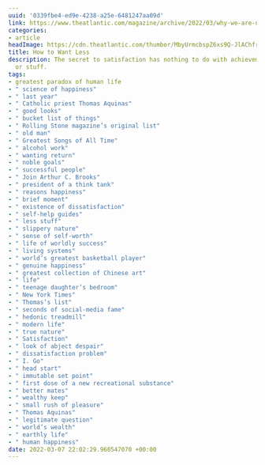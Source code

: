 ```yaml
---
uuid: '0339fbe4-ed9e-4238-a25e-6481247aa09d'
link: https://www.theatlantic.com/magazine/archive/2022/03/why-we-are-never-satisfied-happiness/621304/
categories:
- article
headImage: https://cdn.theatlantic.com/thumbor/MbyUrmcbspZ6xs9Q-JlAChfreuk=/0x43:2000x1085/1200x625/media/img/2022/02/WEL_Brooks_SatisfactionOpener/original.jpg
title: How to Want Less
description: The secret to satisfaction has nothing to do with achievement, money,
  or stuff.
tags:
- greatest paradox of human life
- " science of happiness"
- " last year"
- " Catholic priest Thomas Aquinas"
- " good looks"
- " bucket list of things"
- " Rolling Stone magazine’s original list"
- " old man"
- " Greatest Songs of All Time"
- " alcohol work"
- " wanting return"
- " noble goals"
- " successful people"
- " Join Arthur C. Brooks"
- " president of a think tank"
- " reasons happiness"
- " brief moment"
- " existence of dissatisfaction"
- " self-help guides"
- " less stuff"
- " slippery nature"
- " sense of self-worth"
- " life of worldly success"
- " living systems"
- " world’s greatest basketball player"
- " genuine happiness"
- " greatest collection of Chinese art"
- " life"
- " teenage daughter’s bedroom"
- " New York Times"
- " Thomas’s list"
- " seconds of social-media fame"
- " hedonic treadmill"
- " modern life"
- " true nature"
- " Satisfaction"
- " look of abject despair"
- " dissatisfaction problem"
- " I. Go"
- " head start"
- " immutable set point"
- " first dose of a new recreational substance"
- " better mates"
- " wealthy keep"
- " small rush of pleasure"
- " Thomas Aquinas"
- " legitimate question"
- " world’s wealth"
- " earthly life"
- " human happiness"
date: 2022-03-07 22:02:29.960547070 +00:00
---
```

